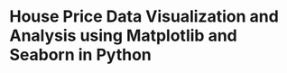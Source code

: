 <h1><strong>House Price Data Visualization and Analysis using Matplotlib and Seaborn in Python</h1></strong>
